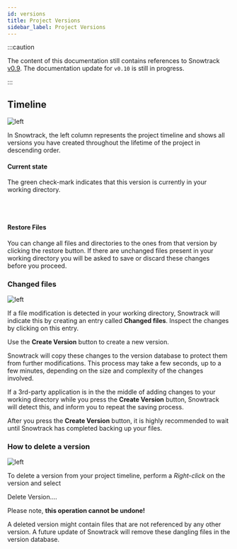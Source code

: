 ```yaml
---
id: versions
title: Project Versions
sidebar_label: Project Versions
---
```


:::caution

The content of this documentation still contains references to Snowtrack [v0.9](0.9/). The documentation update for `v0.10` is still in progress.

:::

<div className="block">

## Timeline

![left](/img/versions.png)

In Snowtrack, the left column represents the project timeline and shows all versions you have created throughout the lifetime of the project in descending order.


#### Current state

<span className="check-mark" /> The green check-mark indicates that this version is currently in your working directory.

<br/><br/>

#### Restore Files

<span className="revert" /> You can change all files and directories to the ones from that version by clicking the restore button. If there are unchanged files present in your working directory you will be asked to save or discard these changes before you proceed.

</div>

<div className="block">

### Changed files

![left](/img/changed-files.png)

If a file modification is detected in your working directory, Snowtrack will indicate this by creating an entry called **Changed files**. Inspect the changes by clicking on this entry.

Use the **Create Version** button to create a new version.

Snowtrack will copy these changes to the version database to protect them from further modifications. This process may take a few seconds, up to a few minutes, depending on the size and complexity of the changes involved.

If a 3rd-party application is in the the middle of adding changes to your working directory while you press the **Create Version** button, Snowtrack will detect this, and inform you to repeat the saving process.

After you press the **Create Version** button, it is highly recommended to wait until Snowtrack has completed backing up your files.

</div>

<div className="block">

### How to delete a version

![left](/img/delete-version.png)

To delete a version from your project timeline, perform a *Right-click* on the version and select <p><span className="delete" /> Delete Version....</p>

Please note, **this operation cannot be undone!**

<div className="info" ></div> A deleted version might contain files that are not referenced by any other version. A future update of Snowtrack will remove these dangling files in the version database.

</div>
